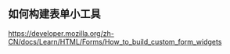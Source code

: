 
## 如何构建表单小工具
https://developer.mozilla.org/zh-CN/docs/Learn/HTML/Forms/How_to_build_custom_form_widgets